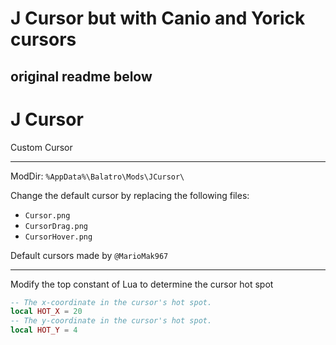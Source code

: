 # J Cursor but with Canio and Yorick cursors

## original readme below

# J Cursor

Custom Cursor

---

ModDir: `%AppData%\Balatro\Mods\JCursor\`

Change the default cursor by replacing the following files:

- `Cursor.png`
- `CursorDrag.png`
- `CursorHover.png`

Default cursors made by `@MarioMak967`

---

Modify the top constant of Lua to determine the cursor hot spot

```lua
-- The x-coordinate in the cursor's hot spot.
local HOT_X = 20
-- The y-coordinate in the cursor's hot spot.
local HOT_Y = 4
```
